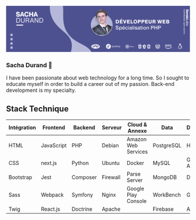![Cover](https://github.com/DurandSacha/DurandSacha/blob/main/img/LinkedinCoverSachaDurand.png)

### Sacha Durand 👋

I have been passionate about web technology for a long time. So I sought to educate myself in order to build a career out of my passion. Back-end development is my specialty.


## Stack Technique  
  
|Intégration  |Frontend  |Backend  |Serveur  |Cloud & Annexe       |Data          |Déploiement   |  
|--           |--        |--       |--       |--                   |--            |--            |  
|HTML         |JavaScript|PHP      |Debian   |Amazon Web Services  |PostgreSQL    |Heroku        |  
|CSS          |next.js   |Python   |Ubuntu   |Docker               |MySQL         |Github Actions|  
|Bootstrap    |Jest      |Composer |Firewall |Parse Server         |MongoDB       |Déploiement   |  
|Sass         |Webpack   |Symfony  |Nginx    |Google Play Console  |WorkBench     |GitlabCI      |  
|Twig         |React.js  |Doctrine |Apache   |                     |Firebase      |Ansible       |  


<!--
**DurandSacha/DurandSacha** is a ✨ _special_ ✨ repository because its `README.md` (this file) appears on your GitHub profile.



- 🔭 I’m currently working on private project, and open-source softwares
- 🌱 I’m currently learning python ( flask ) and .NET
- 💬 Ask me about PHP, symfony
<!--
- 👯 I’m looking to collaborate on ...
- 🤔 I’m looking for help with ...
- 📫 How to reach me: ...
- 😄 Pronouns: ...
- ⚡ Fun fact: ...
-->

